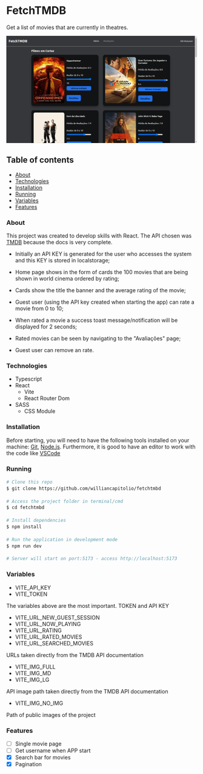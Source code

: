 
# FetchTMDB

Get a list of movies that are currently in theatres.

![App Screenshot](https://github.com/williancapitolio/fetchtmbd/blob/main/src/public/screenshot/homepage.png)

## Table of contents
   * [About](#About)
   * [Technologies](#Technologies)
   * [Installation](#Installation)
   * [Running](#Running)
   * [Variables](#Variables)
   * [Features](#Features)

### About
This project was created to develop skills with React. The API chosen was [TMDB](https://www.themoviedb.org/) because the docs is very complete.

* Initially an API KEY is generated for the user who accesses the system and this KEY is stored in localstorage;

* Home page shows in the form of cards the 100 movies that are being shown in world cinema ordered by rating;

* Cards show the title the banner and the average rating of the movie;

* Guest user (using the API key created when starting the app) can rate a movie from 0 to 10;

* When rated a movie a success toast message/notification will be displayed for 2 seconds;

* Rated movies can be seen by navigating to the "Avaliações" page;

* Guest user can remove an rate.

### Technologies
* Typescript
* React
    * Vite
    * React Router Dom
* SASS
    * CSS Module

### Installation

Before starting, you will need to have the following tools installed on your machine:
[Git](https://git-scm.com), [Node.js](https://nodejs.org/en/). 
Furthermore, it is good to have an editor to work with the code like [VSCode](https://code.visualstudio.com/)

### Running

```bash
# Clone this repo
$ git clone https://github.com/williancapitolio/fetchtmbd

# Access the project folder in terminal/cmd
$ cd fetchtmbd

# Install dependencies
$ npm install

# Run the application in development mode
$ npm run dev

# Server will start on port:5173 - access http://localhost:5173
```

### Variables
* VITE_API_KEY
* VITE_TOKEN

The variables above are the most important. TOKEN and API KEY

* VITE_URL_NEW_GUEST_SESSION
* VITE_URL_NOW_PLAYING
* VITE_URL_RATING
* VITE_URL_RATED_MOVIES
* VITE_URL_SEARCHED_MOVIES

URLs taken directly from the TMDB API documentation

* VITE_IMG_FULL
* VITE_IMG_MD
* VITE_IMG_LG

API image path taken directly from the TMDB API documentation

* VITE_IMG_NO_IMG

Path of public images of the project

### Features

- [ ]  Single movie page
- [ ]  Get username when APP start
- [X]  Search bar for movies
- [X]  Pagination
